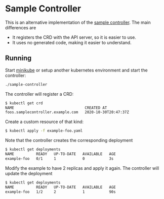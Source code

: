 # Sample Controller

This is an alternative implementation of the
[sample controller](https://github.com/kubernetes/sample-controller). The main
differences are

* It registers the CRD with the API server, so it is easier to use.
* It uses no generated code, making it easier to understand.

## Running

Start [minikube](https://minikube.sigs.k8s.io/docs/) or setup another
kubernetes environment and start the controller:

```sh
./sample-controller
```

The controller will register a CRD:

```sh
$ kubectl get crd
NAME                                CREATED AT
foos.samplecontroller.example.com   2020-10-30T20:47:37Z
```

Create a custom resource of that kind:

```sh
$ kubectl apply -f example-foo.yaml
```

Note that the controller creates the corresponding deployment

```sh
$ kubectl get deployments
NAME          READY   UP-TO-DATE   AVAILABLE   AGE
example-foo   0/1     1            0           3s
```

Modify the example to have 2 replicas and apply it again. The
controller will update the deployment

```sh
$ kubectl get deployments
NAME          READY   UP-TO-DATE   AVAILABLE   AGE
example-foo   1/2     2            1           90s
```
